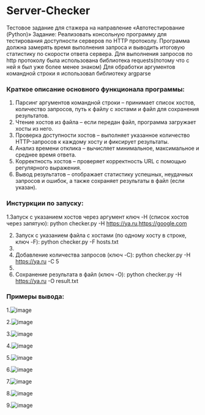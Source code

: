 # Server-Checker
Тестовое задание для стажера на направление «Автотестирование (Python)»
Задание: Реализовать консольную программу для тестирования доступности серверов по HTTP
протоколу. Программа должна замерять время выполнения запроса и выводить итоговую
статистику по скорости ответа сервера.
Для выполнения запросов по http протоколу была использована библиотека requests(потому что с ней я был уже более менее знаком)
Для обработки аргументов командной строки я использовал библиотеку argparse

### Краткое описание основного функционала программы:  
1. Парсинг аргументов командной строки – принимает список хостов, количество запросов, путь к файлу с хостами и файл для сохранения результатов.  
2. Чтение хостов из файла – если передан файл, программа загружает хосты из него.  
3. Проверка доступности хостов – выполняет указанное количество HTTP-запросов к каждому хосту и фиксирует результаты.  
4. Анализ времени отклика – вычисляет минимальное, максимальное и среднее время ответа.  
5. Корректность хостов – проверяет корректность URL с помощью регулярного выражения.  
6. Вывод результатов – отображает статистику успешных, неудачных запросов и ошибок, а также сохраняет результаты в файл (если указан).

### Инстуркции по запуску:
1.Запуск с указанием хостов через аргумент ключ -H (список хостов через запятую): python checker.py -H https://ya.ru,https://google.com

2. Запуск с указанием файла с хостами (по одному хосту в строке, ключ -F): python checker.py -F hosts.txt
3. 
4. Добавление количества запросов (ключ -C): python checker.py -H https://ya.ru -C 5
5. 
6. Сохранение результата в файл (ключ -O): python checker.py -H https://ya.ru -O result.txt

### Примеры вывода:
1.![image](https://github.com/user-attachments/assets/7e3c0052-e78b-494e-a58a-fbfae0f2a91e)

2.![image](https://github.com/user-attachments/assets/f927ab3c-e128-4c4e-9182-ee6f153119f5)

3.![image](https://github.com/user-attachments/assets/993b9b2c-0d0d-4053-bffc-9a8238a36c84)

4.![image](https://github.com/user-attachments/assets/06fca8cc-671f-4fd6-8b2b-b69224d8926f)

5.![image](https://github.com/user-attachments/assets/392b1e79-c4f3-4f14-952f-c1ea98306a75)

6.![image](https://github.com/user-attachments/assets/fa89884b-aab5-4713-8ccd-557c2f7266e4)

7.![image](https://github.com/user-attachments/assets/dd81b4cd-df71-4820-9289-8b46497a901e)

8.![image](https://github.com/user-attachments/assets/7b04e1b1-7b31-4dab-9b8e-994933bfc9c9)

9.![image](https://github.com/user-attachments/assets/526180be-6be8-401a-bc86-a474343c57d2)
